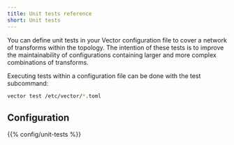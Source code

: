 ```yaml
---
title: Unit tests reference
short: Unit tests
---
```


You can define unit tests in your Vector configuration file to cover a network of transforms within the topology. The intention of these tests is to improve the maintainability of configurations containing larger and more complex combinations of transforms.

Executing tests within a configuration file can be done with the test subcommand:

```bash
vector test /etc/vector/*.toml
```

## Configuration

{{% config/unit-tests %}}
